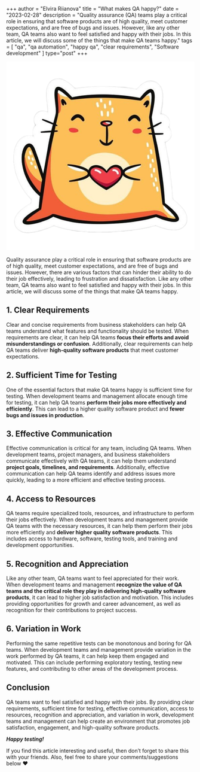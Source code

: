 +++
author = "Elvira Riianova"
title = "What makes QA happy?"
date = "2023-02-28"
description = "Quality assurance (QA) teams play a critical role in ensuring that software products are of high quality, meet customer expectations, and are free of bugs and issues. However, like any other team, QA teams also want to feel satisfied and happy with their jobs. In this article, we will discuss some of the things that make QA teams happy."
tags = [
    "qa", "qa automation", "happy qa", "clear requirements", "Software development"
]
type="post"
+++

![Tux, the Linux mascot](/images/qahappy.png)

Quality assurance play a critical role in ensuring that software products are of high quality, meet customer expectations, and are free of bugs and issues. However, there are various factors that can hinder their ability to do their job effectively, leading to frustration and dissatisfaction. Like any other team, QA teams also want to feel satisfied and happy with their jobs. In this article, we will discuss some of the things that make QA teams happy.

## 1. Clear Requirements

Clear and concise requirements from business stakeholders can help QA teams understand what features and functionality should be tested. When requirements are clear, it can help QA teams **focus their efforts and avoid misunderstandings or confusion**. Additionally, clear requirements can help QA teams deliver **high-quality software products** that meet customer expectations.

## 2. Sufficient Time for Testing

One of the essential factors that make QA teams happy is sufficient time for testing. When development teams and management allocate enough time for testing, it can help QA teams **perform their jobs more effectively and efficiently**. This can lead to a higher quality software product and **fewer bugs and issues in production**.

## 3. Effective Communication

Effective communication is critical for any team, including QA teams. When development teams, project managers, and business stakeholders communicate effectively with QA teams, it can help them understand **project goals, timelines, and requirements**. Additionally, effective communication can help QA teams identify and address issues more quickly, leading to a more efficient and effective testing process.

## 4. Access to Resources

QA teams require specialized tools, resources, and infrastructure to perform their jobs effectively. When development teams and management provide QA teams with the necessary resources, it can help them perform their jobs more efficiently and **deliver higher quality software products**. This includes access to hardware, software, testing tools, and training and development opportunities.

## 5. Recognition and Appreciation

Like any other team, QA teams want to feel appreciated for their work. When development teams and management **recognize the value of QA teams and the critical role they play in delivering high-quality software products**, it can lead to higher job satisfaction and motivation. This includes providing opportunities for growth and career advancement, as well as recognition for their contributions to project success.

## 6. Variation in Work

Performing the same repetitive tests can be monotonous and boring for QA teams. When development teams and management provide variation in the work performed by QA teams, it can help keep them engaged and motivated. This can include performing exploratory testing, testing new features, and contributing to other areas of the development process.

## Conclusion

QA teams want to feel satisfied and happy with their jobs. By providing clear requirements, sufficient time for testing, effective communication, access to resources, recognition and appreciation, and variation in work, development teams and management can help create an environment that promotes job satisfaction, engagement, and high-quality software products.

***Happy testing!***

If you find this article interesting and useful, then don’t forget to share this with your friends. Also, feel free to share your comments/suggestions below ❤️